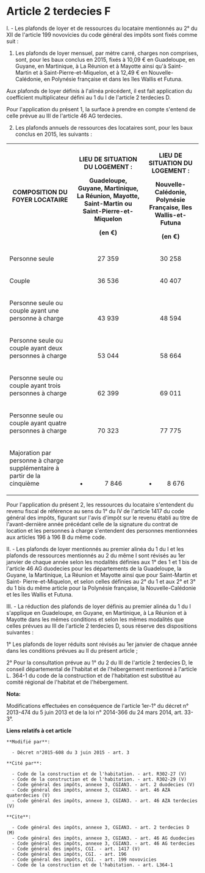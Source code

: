 # Article 2 terdecies F

I. - Les plafonds de loyer et de ressources du locataire mentionnés au 2° du XII de l'article 199 novovicies du code général
des impôts sont fixés comme suit : 

1. Les plafonds de loyer mensuel, par mètre carré, charges non comprises, sont, pour les baux conclus en 2015, fixés à 10,09
€ en Guadeloupe, en Guyane, en Martinique, à La Réunion et à Mayotte ainsi qu'à Saint-Martin et à Saint-Pierre-et-Miquelon,
et à 12,49 € en Nouvelle-Calédonie, en Polynésie française et dans les îles Wallis et Futuna. 

Aux plafonds de loyer définis à l'alinéa précédent, il est fait application du coefficient multiplicateur défini au 1 du I de
l'article 2 terdecies D. 

Pour l'application du présent 1, la surface à prendre en compte s'entend de celle prévue au III de l'article 46 AG
terdecies. 

2. Les plafonds annuels de ressources des locataires sont, pour les baux conclus en 2015, les suivants : 

<table>
  <tbody>
    <tr>
      <th>COMPOSITION DU FOYER LOCATAIRE

</th>
      <th>

LIEU DE SITUATION DU LOGEMENT : 

Guadeloupe, Guyane, Martinique, La Réunion, Mayotte, Saint-Martin ou Saint-Pierre-et-Miquelon 

(en €)

</th>
      <th>

LIEU DE SITUATION DU LOGEMENT : 

Nouvelle-Calédonie, Polynésie Française, Iles Wallis-et-Futuna 

(en €)

</th>
    </tr>
    <tr>
      <td valign="middle" align="left">

Personne seule 

</td>
      <td align="center" valign="bottom">

27 359

</td>
      <td valign="bottom" align="center">

30 258

</td>
    </tr>
    <tr>
      <td valign="middle" align="left">

Couple 

</td>
      <td valign="bottom" align="center">

36 536

</td>
      <td align="center" valign="bottom">

40 407

</td>
    </tr>
    <tr>
      <td valign="middle" align="left">

Personne seule ou couple ayant une personne à charge 

</td>
      <td valign="bottom" align="center">

43 939

</td>
      <td valign="bottom" align="center">

48 594

</td>
    </tr>
    <tr>
      <td align="left" valign="middle">

Personne seule ou couple ayant deux personnes à charge 

</td>
      <td align="center" valign="bottom">

53 044

</td>
      <td valign="bottom" align="center">

58 664

</td>
    </tr>
    <tr>
      <td valign="middle" align="left">

Personne seule ou couple ayant trois personnes à charge 

</td>
      <td align="center" valign="bottom">

62 399

</td>
      <td align="center" valign="bottom">

69 011

</td>
    </tr>
    <tr>
      <td valign="middle" align="left">

Personne seule ou couple ayant quatre personnes à charge 

</td>
      <td valign="bottom" align="center">

70 323

</td>
      <td valign="bottom" align="center">

77 775

</td>
    </tr>
    <tr>
      <td align="left" valign="middle">

Majoration par personne à charge supplémentaire à partir de la cinquième 

</td>
      <td valign="bottom" align="center">

+ 7 846

</td>
      <td align="center" valign="bottom">

+ 8 676

</td>
    </tr>
  </tbody>
</table>

Pour l'application du présent 2, les ressources du locataire s'entendent du revenu fiscal de référence au sens du 1° du IV de
l'article 1417 du code général des impôts, figurant sur l'avis d'impôt sur le revenu établi au titre de l'avant-dernière
année précédant celle de la signature du contrat de location et les personnes à charge s'entendent des personnes mentionnées
aux articles 196 à 196 B du même code. 

II. - Les plafonds de loyer mentionnés au premier alinéa du 1 du I et les plafonds de ressources mentionnés au 2 du même I
sont révisés au 1er janvier de chaque année selon les modalités définies aux 1° des 1 et 1 bis de l'article 46 AG duodecies
pour les départements de la Guadeloupe, la Guyane, la Martinique, La Réunion et Mayotte ainsi que pour Saint-Martin et Saint-
Pierre-et-Miquelon, et selon celles définies au 2° du 1 et aux 2° et 3° du 1 bis du même article pour la Polynésie française,
la Nouvelle-Calédonie et les îles Wallis et Futuna. 

III. - La réduction des plafonds de loyer définis au premier alinéa du 1 du I s'applique en Guadeloupe, en Guyane, en
Martinique, à La Réunion et à Mayotte dans les mêmes conditions et selon les mêmes modalités que celles prévues au III de
l'article 2 terdecies D, sous réserve des dispositions suivantes : 

1° Les plafonds de loyer réduits sont révisés au 1er janvier de chaque année dans les conditions prévues au II du présent
article ; 

2° Pour la consultation prévue au 1° du 2 du III de l'article 2 terdecies D, le conseil départemental de l'habitat et de
l'hébergement mentionné à l'article L. 364-1 du code de la construction et de l'habitation est substitué au comité régional
de l'habitat et de l'hébergement.

**Nota:**

Modifications effectuées en conséquence de l'article 1er-1° du décret n° 2013-474 du 5 juin 2013 et de la loi n° 2014-366 du
24 mars 2014, art. 33-3°.

**Liens relatifs à cet article**

	**Modifié par**:

	  - Décret n°2015-608 du 3 juin 2015 - art. 3

	**Cité par**:

	  - Code de la construction et de l'habitation. - art. R302-27 (V)
	  - Code de la construction et de l'habitation. - art. R302-29 (V)
	  - Code général des impôts, annexe 3, CGIAN3. - art. 2 duodecies (V)
	  - Code général des impôts, annexe 3, CGIAN3. - art. 46 AZA quaterdecies (V)
	  - Code général des impôts, annexe 3, CGIAN3. - art. 46 AZA terdecies (V)

	**Cite**:

	  - Code général des impôts, annexe 3, CGIAN3. - art. 2 terdecies D (M)
	  - Code général des impôts, annexe 3, CGIAN3. - art. 46 AG duodecies
	  - Code général des impôts, annexe 3, CGIAN3. - art. 46 AG terdecies
	  - Code général des impôts, CGI. - art. 1417 (V)
	  - Code général des impôts, CGI. - art. 196
	  - Code général des impôts, CGI. - art. 199 novovicies
	  - Code de la construction et de l'habitation. - art. L364-1
